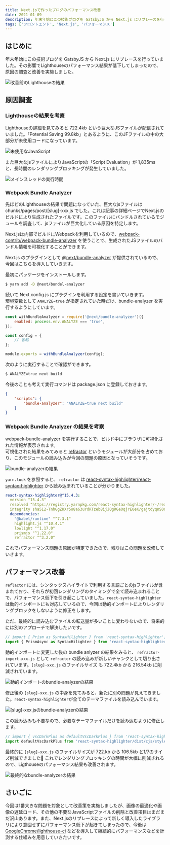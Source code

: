 ```yaml
---
title: Next.jsで作ったブログのパフォーマンス改善
date: 2021-01-09
description: 年末年始にこの技術ブログを GatsbyJS から Next.js にリプレースを行っていました。レプレースを実施した結果、Lighthouseのパフォーマンス結果が低下してしまったので、原因の調査と改善を実施しました。
tags: ['フロントエンド', 'Next.js', 'パフォーマンス']
---
```


## はじめに
年末年始にこの技術ブログを GatsbyJS から Next.js にリプレースを行っていました。その影響でLighthouseのパフォーマンス結果が低下してしまったので、原因の調査と改善を実施しました。

![改善前のLighthouseの結果](/images/posts/nextjs-perf-improvement/lighthouse-result.jpg)

## 原因調査
### Lighthouseの結果を考察
Lighthouseの詳細を見てみると 722.4kb という巨大なJSファイルが配信されていました。「Potential Saving 99.8kb」とあるように、このJFファイルの中の大部分が未使用コードになっています。

![未使用なJavaScript](/images/posts/nextjs-perf-improvement/lighthouse-unused-js.png)

また巨大なjsファイルによりJavaScriptの「Script Evaluation」が 1,835ms と、長時間のレンダリングブロッキングが発生していました。

![メインスレッドの実行時間](/images/posts/nextjs-perf-improvement/lighthouse-thread-work.png)

### Webpack Bundle Analyzer
先ほどのLighthouseの結果で問題になっていた、巨大なjsファイルは chunks/pages/post/[slug]-xxx.js でした。これは記事の詳細ページでNext.jsのビルドにより生成されたファイルです。このファイルにバンドルされているモジュールを調査して、jsファイルが巨大化している原因を特定します。

Next.jsは内部でビルドにWebpackを利用しているので、[webpack\-contrib/webpack\-bundle\-analyzer](https://github.com/webpack-contrib/webpack-bundle-analyzer) を使うことで、生成されたJSファイルのバンドル情報を可視化することができます。

Next.js のプラグインとして [@next/bundle-analyzer](https://github.com/vercel/next.js/tree/canary/packages/next-bundle-analyzer) が提供されているので、今回はこちらを導入していきます。

最初にパッケージをインストールします。

```bash
$ yarn add -D @next/bundel-analyzer
```

続いて Next.config.js にプラグインを利用する設定を書いていきます。  
環境変数として `ANALYZE=true` が指定されていた時だけ、bundle-analyzer を実行するようにしています。

```javascript
const withBundleAnalyzer = require('@next/bundle-analyzer')({
    enabled: process.env.ANALYZE === 'true',
});

const config = {
    // 省略
};

module.exports = withBundleAnalyzer(config);
```

次のように実行することで確認ができます。

```bash
$ ANALYZE=true next build
```

今後のことも考えて実行コマンドは package.json に登録しておきます。

```json
{
    "scripts": {
        "bundle-analyzer": "ANALYZE=true next build"
    }
}
```

### Webpack Bundle Analyzer の結果を考察
webpack-bundle-analyzer を実行することで、ビルド中にブラウザに可視化された情報が表示されます。  
可視化された結果をみてみると [refractor](https://github.com/wooorm/refractor) というモジュールが大部分を占めており、このモジュールの読み込みが今回の問題の原因となっていそうです。

![bundle-analyzerの結果](/images/posts/nextjs-perf-improvement/bundle-analyzer-result.png)

`yarn.lock` を参照すると、 `refractor` は [react\-syntax\-highlighter/react\-syntax\-highlighter](https://github.com/react-syntax-highlighter/react-syntax-highlighter) から読み込まれていることが分かりました。

```yaml
react-syntax-highlighter@^15.4.3:
  version "15.4.3"
  resolved "https://registry.yarnpkg.com/react-syntax-highlighter/-/react-syntax-highlighter-15.4.3.tgz#fffe3286677ac470b963b364916d16374996f3a6"
  integrity sha512-TnhGgZKXr5o8a63uYdRTzeb8ijJOgRGe0qjrE0eK/gajtdyqnSO6LqB3vW16hHB0cFierYSoy/AOJw8z1Dui8g==
  dependencies:
    "@babel/runtime" "^7.3.1"
    highlight.js "^10.4.1"
    lowlight "^1.17.0"
    prismjs "^1.22.0"
    refractor "^3.2.0"
```

これでパフォーマンス問題の原因が特定できたので、残りはこの問題を改修していきます。

## パフォーマンス改善
`reflactor` には、シンタックスハイライトで利用する言語ごとのjsファイルが含まれており、それらが初回レンダリングのタイミングで全て読み込まれることで、パフォーマンス低下を引き起こしていました。`react-syntax-highlighter` は動的インポートにも対応しているので、今回は動的インポートによりレンダリングブロックをしないように修正をします。

ただ、最終的に読み込むファイルの転送量が多いことに変わりないので、将来的には別のアプローチで解決したいです。

```typescript
// import { Prism as SyntaxHilighter } from 'react-syntax-highlighter';
import { PrismAsync as SyntaxHilighter } from 'react-syntax-highlighter';
```

動的インポートに変更した後の bundle anlyzer の結果をみると、 `refractor-import.xxx.js` として `refractor` の読み込みが新しいチャンクとして切り出されています。`[slug]-xxx.js` のファイルサイズ も 722.4kb から 216.54kb に削減されています。

![動的インポートのbundle-analyzerの結果](/images/posts/nextjs-perf-improvement/dynamic-import-bundle-analyzer-result.png)

修正後の `[slug]-xxx.js` の中身を見てみると、新たに別の問題が見えてきました。`react-syntax-highlighter`が全てのテーマファイルを読み込んでいます。

![[slug]-xxx.jsのbundle-analyzerの結果](/images/posts/nextjs-perf-improvement/bundle-analyzer-result-slug.png)

この読み込みも不要なので、必要なテーマファイルだけを読み込むように修正します。

```typescript
// import { vscDarkPlus as defaultVscDarkPlus } from 'react-syntax-highlighter/dist/cjs/styles/prism';
import defaultVscDarkPlus from 'react-syntax-highlighter/dist/cjs/styles/prism/vsc-dark-plus';
```

最終的に `[slug]-xxx.js` のファイルサイズが 722.kb から 106.5kb と1/7のサイズ削減できました🎉
これでレンダリングブロッキングの時間が大幅に削減されるので、Ligthouseのパフォーマンス結果も改善されます。

![最終的なbundle-analyzerの結果](/images/posts/nextjs-perf-improvement/bundle-analyzer-finally.png)

## さいごに
今回は1番大きな問題を対象として改善策を実施しましたが、画像の最適化や画像の遅延ロード、その他の不要なJavaScriptファイルの削除と改善項目はまだまだ沢山あります。また、Next.jsのリプレースによって新しく導入したライブラリにより意図せずにパフォーマンス低下が起きてしまったので、今後は [GoogleChrome/lighthouse\-ci](https://github.com/GoogleChrome/lighthouse-ci) などを導入して継続的にパフォーマンスなどを計測する仕組みを用意していきたいです。
